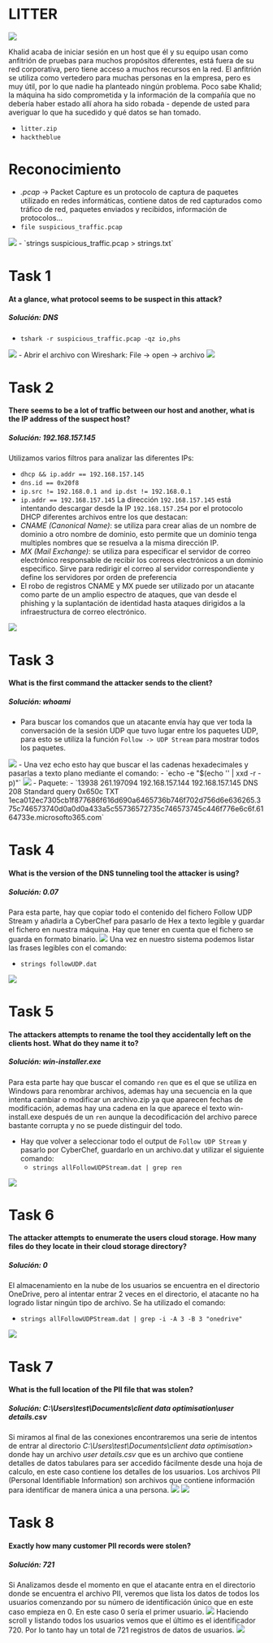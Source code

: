 # LITTER
<img src="ANEXOS/Litter/2024-03-03  03-42-05.png">

Khalid acaba de iniciar sesión en un host que él y su equipo usan como anfitrión de pruebas para muchos propósitos diferentes, está fuera de su red corporativa, pero tiene acceso a muchos recursos en la red. El anfitrión se utiliza como vertedero para muchas personas en la empresa, pero es muy útil, por lo que nadie ha planteado ningún problema. Poco sabe Khalid; la máquina ha sido comprometida y la información de la compañía que no debería haber estado allí ahora ha sido robada - depende de usted para averiguar lo que ha sucedido y qué datos se han tomado.
- `litter.zip` 
- `hacktheblue`

# Reconocimiento
- *.pcap* -> Packet Capture es un protocolo de captura de paquetes utilizado en redes informáticas, contiene datos de red capturados como tráfico de red, paquetes enviados y recibidos, información de protocolos...
- `file suspicious_traffic.pcap`
<img src="ANEXOS/Litter/2024-03-02  16-31-51.png">
- `strings suspicious_traffic.pcap > strings.txt`

# Task 1
#### At a glance, what protocol seems to be suspect in this attack?
##### Solución: DNS

- `tshark -r suspicious_traffic.pcap -qz io,phs`
<img src="ANEXOS/Litter/2024-03-02  17-03-17.png">
- Abrir el archivo con Wireshark: File -> open -> archivo
<img src="ANEXOS/Litter/2024-03-02  17-09-08.png">

# Task 2
#### There seems to be a lot of traffic between our host and another, what is the IP address of the suspect host?
##### Solución: 192.168.157.145

Utilizamos varios filtros para analizar las diferentes IPs:
- `dhcp && ip.addr == 192.168.157.145`
- `dns.id == 0x20f8`
- `ip.src != 192.168.0.1 and ip.dst != 192.168.0.1`
- `ip.addr == 192.168.157.145`
La dirección `192.168.157.145` está intentando descargar desde la IP `192.168.157.254` por el protocolo DHCP diferentes archivos entre los que destacan:
- *CNAME (Canonical Name)*: se utiliza para crear alias de un nombre de dominio a otro nombre de dominio, esto permite que un dominio tenga multiples nombres que se resuelva a la misma dirección IP.
- *MX (Mail Exchange)*: se utiliza para especificar el servidor de correo electrónico responsable de recibir los correos electrónicos a un dominio especifico. Sirve para redirigir el correo al servidor correspondiente y define los servidores por orden de preferencia
- El robo de registros CNAME y MX puede ser utilizado por un atacante como parte de un amplio espectro de ataques, que van desde el phishing y la suplantación de identidad hasta ataques dirigidos a la infraestructura de correo electrónico. 
<img src="ANEXOS/Litter/2024-03-02  18-01-48.png">

# Task 3
#### What is the first command the attacker sends to the client?
##### Solución: whoami

- Para buscar los comandos que un atacante envía hay que ver toda la conversación de la sesión UDP que tuvo lugar entre los paquetes UDP, para esto se utiliza la función `Follow -> UDP Stream` para mostrar todos los paquetes.
<img src="ANEXOS/Litter/2024-03-02  23-31-02.png">
- Una vez echo esto hay que buscar el las cadenas hexadecimales y pasarlas a texto plano mediante el comando:
	- `echo -e "$(echo '<cadena en HEX>' | xxd -r -p)"`
<img src="ANEXOS/Litter/2024-03-02  23-30-26.png">
- Paquete: 
	- `13938	261.197094	192.168.157.144	192.168.157.145	DNS	208	Standard query 0x650c TXT 1eca012ec7305cb1f877686f616d690a6465736b746f702d756d6e636265.375c746573740d0a0d0a433a5c55736572735c746573745c446f776e6c6f.6164733e.microsofto365.com`

# Task 4
#### What is the version of the DNS tunneling tool the attacker is using?
##### Solución: 0.07

Para esta parte, hay que copiar todo el contenido del fichero Follow UDP Stream y añadirla a CyberChef para pasarlo de Hex a texto legible y guardar el fichero en nuestra máquina. Hay que tener en cuenta que el fichero se guarda en formato binario. 
<img src="ANEXOS/Litter/2024-03-03  00-59-45.png">
Una vez en nuestro sistema podemos listar las frases legibles con el comando:
- `strings followUDP.dat`
<img src="ANEXOS/Litter/2024-03-03  00-58-40.png">

# Task 5
#### The attackers attempts to rename the tool they accidentally left on the clients host. What do they name it to?
##### Solución: win-installer.exe

Para esta parte hay que buscar el comando `ren` que es el que se utiliza en Windows para renombrar archivos, ademas hay una secuencia en la que intenta cambiar o modificar un archivo.zip ya que aparecen fechas de modificación, ademas hay una cadena en la que aparece el texto win-install.exe después de un `ren` aunque la decodificación del archivo parece bastante corrupta y no se puede distinguir del todo.
- Hay que volver a seleccionar todo el output de `Follow UDP Stream` y pasarlo por CyberChef, guardarlo en un archivo.dat y utilizar el siguiente comando:
	- `strings allFollowUDPStream.dat | grep ren`
<img src="ANEXOS/Litter/2024-03-03  02-48-20.png">

# Task 6
#### The attacker attempts to enumerate the users cloud storage. How many files do they locate in their cloud storage directory?
##### Solución: 0

El almacenamiento en la nube de los usuarios se encuentra en el directorio OneDrive, pero al intentar entrar 2 veces en el directorio, el atacante no ha logrado listar ningún tipo de archivo. Se ha utilizado el comando:
- `strings allFollowUDPStream.dat | grep -i -A 3 -B 3 "onedrive"`
<img src="ANEXOS/Litter/2024-03-03  02-50-51.png">

# Task 7
#### What is the full location of the PII file that was stolen?
##### Solución: C:\\Users\\test\\Documents\\client data optimisation\\user details.csv

Si miramos al final de las conexiones encontraremos una serie de intentos de entrar al directorio *C:\Users\test\Documents\client data optimisation>* donde hay un archivo *user details.csv* que es un archivo que contiene detalles de datos tabulares para ser accedido fácilmente desde una hoja de calculo, en este caso contiene los detalles de los usuarios. Los archivos PII (Personal Identifiable Information) son archivos que contiene información para identificar de manera única a una persona.
<img src="ANEXOS/Litter/2024-03-03  02-56-28.png">
<img src="ANEXOS/Litter/2024-03-03  03-12-57.png">

# Task 8
#### Exactly how many customer PII records were stolen?
##### Solución: 721

Si Analizamos desde el momento en que el atacante entra en el directorio donde se encuentra el archivo PII, veremos que lista los datos de todos los usuarios comenzando por su número de identificación único que en este caso empieza en 0. En este caso 0 sería el primer usuario.
<img src="ANEXOS/Litter/2024-03-03  03-18-28.png">
Haciendo scroll y listando todos los usuarios vemos que el último es el identificador 720. Por lo tanto hay un total de 721 registros de datos de usuarios.
<img src="ANEXOS/Litter/2024-03-03  03-23-02.png">
